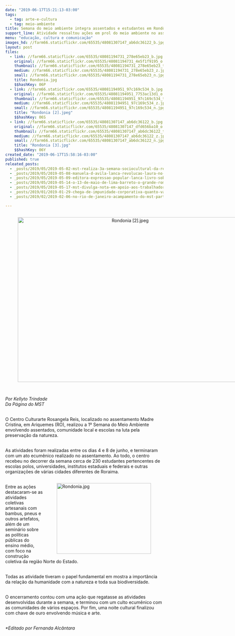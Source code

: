 ```yaml
---
date: "2019-06-17T15:21:13-03:00"
tags:
  - tag: arte-e-cultura
  - tag: meio-ambiente
title: Semana do meio ambiente integra assentados e estudantes em Rondônia
support_line: Atividade ressaltou ações em prol do meio ambiente no assentamento Madre Cristina
menu: "educação, cultura e comunicação"
images_hd: //farm66.staticflickr.com/65535/48081307147_ab6dc36122_b.jpg
layout: post
files:
  - link: //farm66.staticflickr.com/65535/48081194731_278e65eb23_b.jpg
    original: //farm66.staticflickr.com/65535/48081194731_4e5f1f9195_o.jpg
    thumbnail: //farm66.staticflickr.com/65535/48081194731_278e65eb23_t.jpg
    medium: //farm66.staticflickr.com/65535/48081194731_278e65eb23_z.jpg
    small: //farm66.staticflickr.com/65535/48081194731_278e65eb23_n.jpg
    title: Rondonia.jpg
    $$hashKey: 06P
  - link: //farm66.staticflickr.com/65535/48081194951_97c169c534_b.jpg
    original: //farm66.staticflickr.com/65535/48081194951_7753ac13d1_o.jpg
    thumbnail: //farm66.staticflickr.com/65535/48081194951_97c169c534_t.jpg
    medium: //farm66.staticflickr.com/65535/48081194951_97c169c534_z.jpg
    small: //farm66.staticflickr.com/65535/48081194951_97c169c534_n.jpg
    title: "Rondonia [2].jpeg"
    $$hashKey: 06S
  - link: //farm66.staticflickr.com/65535/48081307147_ab6dc36122_b.jpg
    original: //farm66.staticflickr.com/65535/48081307147_dfd656ba10_o.jpg
    thumbnail: //farm66.staticflickr.com/65535/48081307147_ab6dc36122_t.jpg
    medium: //farm66.staticflickr.com/65535/48081307147_ab6dc36122_z.jpg
    small: //farm66.staticflickr.com/65535/48081307147_ab6dc36122_n.jpg
    title: "Rondonia [3].jpg"
    $$hashKey: 06Y
created_date: "2019-06-17T15:58:16-03:00"
published: true
releated_posts:
  - _posts/2019/05/2019-05-02-mst-realiza-3a-semana-sociocultural-da-reforma-agraria-em-atalaia.md
  - _posts/2019/05/2019-05-08-manuela-d-avila-lanca-revolucao-laura-no-armazem-do-campo-sp.md
  - _posts/2019/05/2019-05-09-editora-expressao-popular-lanca-livro-sobre-a-importancia-da-preservacao-de-sementes.md
  - _posts/2019/05/2019-05-14-o-13-de-maio-de-lima-barreto-o-grande-romancista-popular.md
  - _posts/2019/05/2019-05-17-mst-divulga-nota-em-apoio-aos-trabalhadores-da-cultura-do-df.md
  - _posts/2019/01/2019-01-29-chega-de-impunidade-corporativa-quanto-vale-a-vida.md
  - _posts/2019/02/2019-02-06-no-rio-de-janeiro-acampamento-do-mst-participa-de-projeto-e-vira-unidade-pedagogica-em-agroecologia.md

---
```

<div style="text-align:center">
<figure class="image" style="display:inline-block"><img alt="Rondonia [2].jpeg" height="525" src="//farm66.staticflickr.com/65535/48081194951_97c169c534_b.jpg" width="700" />
<figcaption></figcaption>
</figure>
</div>

<p><br />
<em>Por Kellyto Trindade<br />
Da P&aacute;gina do MST</em></p>

<p><br />
O Centro Culturarte Rosangela Reis, localizado no assentamento Madre Cristina, em Ariquemes (RO), realizou a 1&ordm; Semana do Meio Ambiente envolvendo assentados, comunidade local e escolas na luta pela preserva&ccedil;&atilde;o da natureza.</p>

<p><br />
As atividades foram realizadas entre os dias 4 e 8 de junho, e terminaram com um ato ecum&ecirc;nico realizado no assentamento. Ao todo, o centro recebeu no decorrer da semana cerca de 230 estudantes pertencentes de escolas polos, universidades, institutos estaduais e federais e outras organiza&ccedil;&otilde;es de v&aacute;rias cidades diferentes de Roraima.</p>

<figure class="image" style="float:right"><img alt="Rondonia.jpg" height="225" src="//farm66.staticflickr.com/65535/48081194731_278e65eb23_b.jpg" width="300" />
<figcaption></figcaption>
</figure>

<p><br />
Entre as a&ccedil;&otilde;es destacaram-se as atividades coletivas artesanais com bambus, pneus e outros artefatos, al&eacute;m de um semin&aacute;rio sobre as pol&iacute;ticas p&uacute;blicas do ensino m&eacute;dio, com foco na constru&ccedil;&atilde;o coletiva da regi&atilde;o Norte do Estado.</p>

<p><br />
Todas as atividade tiveram o papel fundamental em mostra a import&acirc;ncia da rela&ccedil;&atilde;o da humanidade com a natureza e toda sua biodiversidade.</p>

<p><br />
O encerramento contou com uma a&ccedil;&atilde;o que regatasse as atividades desenvolvidas durante a semana, e terminou com um culto ecum&ecirc;nico com as comunidades de v&aacute;rios espa&ccedil;os. Por fim, uma noite cultural finalizou com chave de ouro envolvendo m&uacute;sica e arte.</p>

<p><br />
<em>*Editado por Fernanda Alc&acirc;ntara</em></p>
